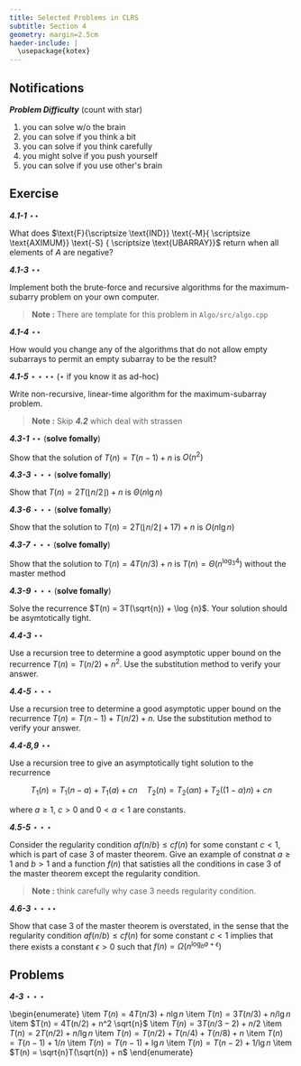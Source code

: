 ```yaml
---
title: Selected Problems in CLRS
subtitle: Section 4
geometry: margin=2.5cm
haeder-include: | 
  \usepackage{kotex}  
---
```




## Notifications

***Problem Difficulty*** (count with star)

1. you can solve w/o the brain
2. you can solve if you think a bit
3. you can solve if you think carefully
4. you might solve if you push yourself
5. you can solve if you use other's brain

## Exercise

***4.1-1*** $\star\star$

What does $\text{F}{\scriptsize \text{IND}} \text{-M}{ \scriptsize \text{AXIMUM}} \text{-S} { \scriptsize \text{UBARRAY}}$ return when all elements of $A$ are negative?

***4.1-3*** $\star\star$

Implement both the brute-force and recursive algorithms for the maximum-subarry problem on your own computer. 

> **Note :** There are template for this problem in `Algo/src/algo.cpp`

***4.1-4*** $\star\star$

How would you change any of the algorithms that do not allow empty subarrays to permit an empty subarray to be the result?

***4.1-5*** $\star\star\star\star$ ($\star$ if you know it as ad-hoc)

Write non-recursive, linear-time algorithm for the maximum-subarray problem.

> **Note :** Skip ***4.2*** which deal with strassen


***4.3-1*** $\star\star$ (**solve fomally**)

Show that the solution of $T(n) = T(n-1) + n$ is $O(n^2)$

***4.3-3*** $\star\star\star$ (**solve fomally**)

Show that $T(n) = 2T(\lfloor n/2 \rfloor) + n$ is $\Theta(n \lg n)$

***4.3-6*** $\star\star\star$ (**solve fomally**)

Show that the solution to $T(n) = 2T(\lfloor n/2 \rfloor + 17) + n$ is $O(n \lg n)$

***4.3-7*** $\star\star\star$ (**solve fomally**)

Show that the solution to $T(n) = 4T(n/3) + n$  is $T(n) = \Theta(n^{\log_3{4}})$ without the master method

***4.3-9*** $\star\star\star$ (**solve fomally**)

Solve the recurrence $T(n) = 3T(\sqrt{n}) + \log {n}$. Your solution should be asymtotically tight.

***4.4-3*** $\star\star$

Use a recursion tree to determine a good asymptotic upper bound on the recurrence $T(n) = T(n/2) + n^2$. Use the substitution method to verify your answer.

***4.4-5*** $\star\star\star$

Use a recursion tree to determine a good asymptotic upper bound on the recurrence $T(n) = T(n-1) + T(n/2) + n$. Use the substitution method to verify your answer.

***4.4-8,9*** $\star\star$

Use a recursion tree to give an asymptotically tight solution to the recurrence 

$$T_1(n)=T_1(n-a)+T_1(a)+cn \quad T_2(n)=T_2(\alpha n) + T_2((1-\alpha)n) + cn$$

where $a \ge 1$, $c > 0$ and $0 < \alpha < 1$ are constants.

***4.5-5*** $\star\star\star$

Consider the regularity condition $a f(n/b) \le c f(n)$ for some constant $c < 1$, which is part of case 3 of master theorem. Give an example of constnat $a \ge 1$ and $b>1$ and a function $f(n)$ that satisties all the conditions in case 3 of the master theorem except the regularity condition.

> **Note :** think carefully why case 3 needs regularity condition.

***4.6-3*** $\star\star\star\star$

Show that case 3 of the master theorem is overstated, in the sense that the regularity condition $af(n/b) \le cf(n)$ for some constant $c<1$ implies that there exists a constant $\epsilon > 0$ such that $f(n) = \Omega(n^{\log_b{a}+\epsilon})$

## Problems

***4-3*** $\star\star\star$

\begin{enumerate}
\item $T(n) = 4T(n/3) + n \lg{n}$
\item $T(n) = 3T(n/3) + n / \lg{n}$
\item $T(n) = 4T(n/2) + n^2 \sqrt{n}$
\item $T(n) = 3T(n/3 - 2) + n/2$
\item $T(n) = 2T(n/2) + n / \lg{n}$
\item $T(n) = T(n/2) + T(n/4) + T(n/8) + n$
\item $T(n) = T(n-1) + 1/n$
\item $T(n) = T(n-1) + \lg{n}$
\item $T(n) = T(n-2) + 1 / \lg{n}$
\item $T(n) = \sqrt{n}T(\sqrt{n}) + n$
\end{enumerate}
